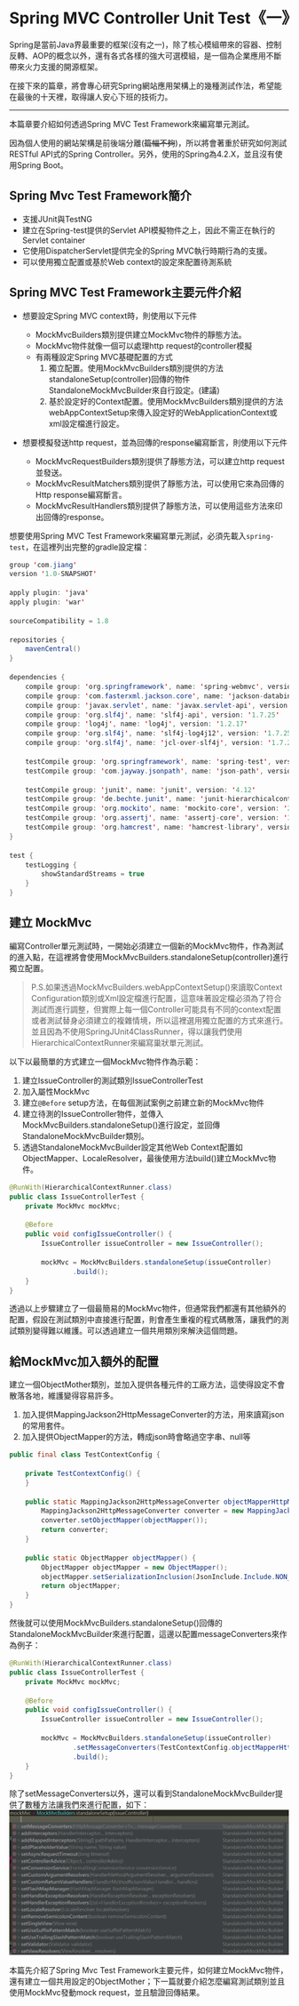 # Spring MVC Controller Unit Test《一》

Spring是當前Java界最重要的框架(沒有之一)，除了核心模組帶來的容器、控制反轉、AOP的概念以外，還有各式各樣的強大可選模組，是一個為企業應用不斷帶來火力支援的開源框架。

在接下來的篇章，將會專心研究Spring網站應用架構上的幾種測試作法，希望能在最後的十天裡，取得讓人安心下班的技術力。

---

本篇章要介紹如何透過Spring MVC Test Framework來編寫單元測試。

因為個人使用的網站架構是前後端分離(~~篇幅不夠~~)，所以將會著重於研究如何測試RESTful API式的Spring Controller。另外，使用的Spring為4.2.X，並且沒有使用Spring Boot。

## Spring Mvc Test Framework簡介

- 支援JUnit與TestNG
- 建立在Spring-test提供的Servlet API模擬物件之上，因此不需正在執行的Servlet container
- 它使用DispatcherServlet提供完全的Spring MVC執行時期行為的支援。
- 可以使用獨立配置或基於Web context的設定來配置待測系統

## Spring MVC Test Framework主要元件介紹

- 想要設定Spring MVC context時，則使用以下元件
    - MockMvcBuilders類別提供建立MockMvc物件的靜態方法。
    - MockMvc物件就像一個可以處理http request的controller模擬
    - 有兩種設定Spring MVC基礎配置的方式
        1. 獨立配置。使用MockMvcBuilders類別提供的方法standaloneSetup(controller)回傳的物件StandaloneMockMvcBuilder來自行設定。(建議)
        2. 基於設定好的Context配置。使用MockMvcBuilders類別提供的方法webAppContextSetup來傳入設定好的WebApplicationContext或xml設定檔進行設定。

- 想要模擬發送http request，並為回傳的response編寫斷言，則使用以下元件
    - MockMvcRequestBuilders類別提供了靜態方法，可以建立http request並發送。
    - MockMvcResultMatchers類別提供了靜態方法，可以使用它來為回傳的Http response編寫斷言。
    - MockMvcResultHandlers類別提供了靜態方法，可以使用這些方法來印出回傳的response。

想要使用Spring MVC Test Framework來編寫單元測試，必須先載入`spring-test`，在這裡列出完整的gradle設定檔：
```java
group 'com.jiang'
version '1.0-SNAPSHOT'

apply plugin: 'java'
apply plugin: 'war'

sourceCompatibility = 1.8

repositories {
    mavenCentral()
}

dependencies {
    compile group: 'org.springframework', name: 'spring-webmvc', version: '4.2.9.RELEASE'
    compile group: 'com.fasterxml.jackson.core', name: 'jackson-databind', version: '2.9.3'
    compile group: 'javax.servlet', name: 'javax.servlet-api', version: '3.1.0'
    compile group: 'org.slf4j', name: 'slf4j-api', version: '1.7.25'
    compile group: 'log4j', name: 'log4j', version: '1.2.17'
    compile group: 'org.slf4j', name: 'slf4j-log4j12', version: '1.7.25'
    compile group: 'org.slf4j', name: 'jcl-over-slf4j', version: '1.7.25'

    testCompile group: 'org.springframework', name: 'spring-test', version: '4.2.9.RELEASE'
    testCompile group: 'com.jayway.jsonpath', name: 'json-path', version: '2.4.0'

    testCompile group: 'junit', name: 'junit', version: '4.12'
    testCompile group: 'de.bechte.junit', name: 'junit-hierarchicalcontextrunner', version: '4.12.1'
    testCompile group: 'org.mockito', name: 'mockito-core', version: '2.13.0'
    testCompile group: 'org.assertj', name: 'assertj-core', version: '3.8.0'
    testCompile group: 'org.hamcrest', name: 'hamcrest-library', version: '1.3'
}

test {
    testLogging {
        showStandardStreams = true
    }
}
```

## 建立 MockMvc

編寫Controller單元測試時，一開始必須建立一個新的MockMvc物件，作為測試的進入點，在這裡將會使用MockMvcBuilders.standaloneSetup(controller)進行獨立配置。
> P.S.如果透過MockMvcBuilders.webAppContextSetup()來讀取Context Configuration類別或Xml設定檔進行配置，這意味著設定檔必須為了符合測試而進行調整，但實際上每一個Controller可能具有不同的context配置或者測試替身必須建立的複雜情境，所以這裡選用獨立配置的方式來進行。並且因為不使用SpringJUnit4ClassRunner，得以讓我們使用HierarchicalContextRunner來編寫巢狀單元測試。

以下以最簡單的方式建立一個MockMvc物件作為示範：
1. 建立IssueController的測試類別IssueControllerTest
2. 加入屬性MockMvc
3. 建立`@Before` setup方法，在每個測試案例之前建立新的MockMvc物件
4. 建立待測的IssueController物件，並傳入MockMvcBuilders.standaloneSetup()進行設定，並回傳StandaloneMockMvcBuilder類別。
5. 透過StandaloneMockMvcBuilder設定其他Web Context配置如ObjectMapper、LocaleResolver，最後使用方法build()建立MockMvc物件。
```java
@RunWith(HierarchicalContextRunner.class)
public class IssueControllerTest {
    private MockMvc mockMvc;

    @Before
    public void configIssueController() {
        IssueController issueController = new IssueController();

        mockMvc = MockMvcBuilders.standaloneSetup(issueController)
                .build();
    }
}
```

透過以上步驟建立了一個最簡易的MockMvc物件，但通常我們都還有其他額外的配置，假設在測試類別中直接進行配置，則會產生重複的程式碼散落，讓我們的測試類別變得難以維護。可以透過建立一個共用類別來解決這個問題。

## 給MockMvc加入額外的配置

建立一個ObjectMother類別，並加入提供各種元件的工廠方法，這使得設定不會散落各地，維護變得容易許多。
1. 加入提供MappingJackson2HttpMessageConverter的方法，用來讀寫json的常用套件。
2. 加入提供ObjectMapper的方法，轉成json時會略過空字串、null等
```java
public final class TestContextConfig {

    private TestContextConfig() {
    }

    public static MappingJackson2HttpMessageConverter objectMapperHttpMessageConverter() {
        MappingJackson2HttpMessageConverter converter = new MappingJackson2HttpMessageConverter();
        converter.setObjectMapper(objectMapper());
        return converter;
    }

    public static ObjectMapper objectMapper() {
        ObjectMapper objectMapper = new ObjectMapper();
        objectMapper.setSerializationInclusion(JsonInclude.Include.NON_EMPTY);
        return objectMapper;
    }
}
```

然後就可以使用MockMvcBuilders.standaloneSetup()回傳的StandaloneMockMvcBuilder來進行配置，這邊以配置messageConverters來作為例子：
```java
@RunWith(HierarchicalContextRunner.class)
public class IssueControllerTest {
    private MockMvc mockMvc;

    @Before
    public void configIssueController() {
        IssueController issueController = new IssueController();

        mockMvc = MockMvcBuilders.standaloneSetup(issueController)
                .setMessageConverters(TestContextConfig.objectMapperHttpMessageConverter())
                .build();
    }
}
```

除了setMessageConverters以外，還可以看到StandaloneMockMvcBuilder提供了數種方法讓我們來進行配置，如下：
![day21-1.png](day21-1.png)

本篇先介紹了Spring Mvc Test Framework主要元件，如何建立MockMvc物件，還有建立一個共用設定的ObjectMother；下一篇就要介紹怎麼編寫測試類別並且使用MockMvc發動mock request，並且驗證回傳結果。